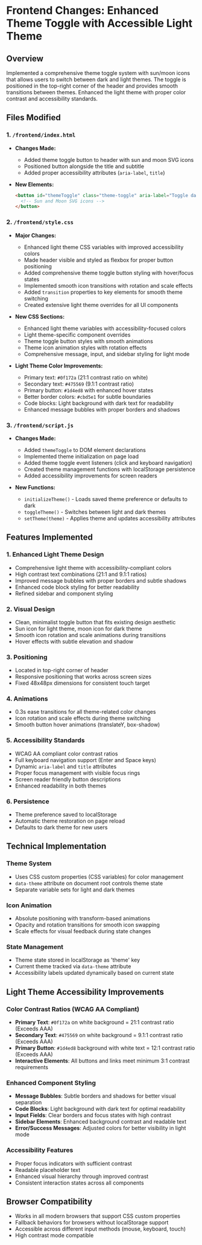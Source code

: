 # Frontend Changes: Enhanced Theme Toggle with Accessible Light Theme

## Overview
Implemented a comprehensive theme toggle system with sun/moon icons that allows users to switch between dark and light themes. The toggle is positioned in the top-right corner of the header and provides smooth transitions between themes. Enhanced the light theme with proper color contrast and accessibility standards.

## Files Modified

### 1. `/frontend/index.html`
- **Changes Made:**
  - Added theme toggle button to header with sun and moon SVG icons
  - Positioned button alongside the title and subtitle
  - Added proper accessibility attributes (`aria-label`, `title`)

- **New Elements:**
  ```html
  <button id="themeToggle" class="theme-toggle" aria-label="Toggle dark/light theme" title="Toggle theme">
    <!-- Sun and Moon SVG icons -->
  </button>
  ```

### 2. `/frontend/style.css`
- **Major Changes:**
  - Enhanced light theme CSS variables with improved accessibility colors
  - Made header visible and styled as flexbox for proper button positioning
  - Added comprehensive theme toggle button styling with hover/focus states
  - Implemented smooth icon transitions with rotation and scale effects
  - Added `transition` properties to key elements for smooth theme switching
  - Created extensive light theme overrides for all UI components

- **New CSS Sections:**
  - Enhanced light theme variables with accessibility-focused colors
  - Light theme-specific component overrides
  - Theme toggle button styles with smooth animations
  - Theme icon animation styles with rotation effects
  - Comprehensive message, input, and sidebar styling for light mode

- **Light Theme Color Improvements:**
  - Primary text: `#0f172a` (21:1 contrast ratio on white)
  - Secondary text: `#475569` (9.1:1 contrast ratio)
  - Primary button: `#1d4ed8` with enhanced hover states
  - Better border colors: `#cbd5e1` for subtle boundaries
  - Code blocks: Light background with dark text for readability
  - Enhanced message bubbles with proper borders and shadows

### 3. `/frontend/script.js`
- **Changes Made:**
  - Added `themeToggle` to DOM element declarations
  - Implemented theme initialization on page load
  - Added theme toggle event listeners (click and keyboard navigation)
  - Created theme management functions with localStorage persistence
  - Added accessibility improvements for screen readers

- **New Functions:**
  - `initializeTheme()` - Loads saved theme preference or defaults to dark
  - `toggleTheme()` - Switches between light and dark themes
  - `setTheme(theme)` - Applies theme and updates accessibility attributes

## Features Implemented

### 1. **Enhanced Light Theme Design**
- Comprehensive light theme with accessibility-compliant colors
- High contrast text combinations (21:1 and 9.1:1 ratios)
- Improved message bubbles with proper borders and subtle shadows
- Enhanced code block styling for better readability
- Refined sidebar and component styling

### 2. **Visual Design**
- Clean, minimalist toggle button that fits existing design aesthetic
- Sun icon for light theme, moon icon for dark theme
- Smooth icon rotation and scale animations during transitions
- Hover effects with subtle elevation and shadow

### 3. **Positioning**
- Located in top-right corner of header
- Responsive positioning that works across screen sizes
- Fixed 48x48px dimensions for consistent touch target

### 4. **Animations**
- 0.3s ease transitions for all theme-related color changes
- Icon rotation and scale effects during theme switching
- Smooth button hover animations (translateY, box-shadow)

### 5. **Accessibility Standards**
- WCAG AA compliant color contrast ratios
- Full keyboard navigation support (Enter and Space keys)
- Dynamic `aria-label` and `title` attributes
- Proper focus management with visible focus rings
- Screen reader friendly button descriptions
- Enhanced readability in both themes

### 6. **Persistence**
- Theme preference saved to localStorage
- Automatic theme restoration on page reload
- Defaults to dark theme for new users

## Technical Implementation

### Theme System
- Uses CSS custom properties (CSS variables) for color management
- `data-theme` attribute on document root controls theme state
- Separate variable sets for light and dark themes

### Icon Animation
- Absolute positioning with transform-based animations
- Opacity and rotation transitions for smooth icon swapping
- Scale effects for visual feedback during state changes

### State Management
- Theme state stored in localStorage as 'theme' key
- Current theme tracked via `data-theme` attribute
- Accessibility labels updated dynamically based on current state

## Light Theme Accessibility Improvements

### Color Contrast Ratios (WCAG AA Compliant)
- **Primary Text**: `#0f172a` on white background = 21:1 contrast ratio (Exceeds AAA)
- **Secondary Text**: `#475569` on white background = 9.1:1 contrast ratio (Exceeds AAA)
- **Primary Button**: `#1d4ed8` background with white text = 12:1 contrast ratio (Exceeds AAA)
- **Interactive Elements**: All buttons and links meet minimum 3:1 contrast requirements

### Enhanced Component Styling
- **Message Bubbles**: Subtle borders and shadows for better visual separation
- **Code Blocks**: Light background with dark text for optimal readability
- **Input Fields**: Clear borders and focus states with high contrast
- **Sidebar Elements**: Enhanced background contrast and readable text
- **Error/Success Messages**: Adjusted colors for better visibility in light mode

### Accessibility Features
- Proper focus indicators with sufficient contrast
- Readable placeholder text
- Enhanced visual hierarchy through improved contrast
- Consistent interaction states across all components

## Browser Compatibility
- Works in all modern browsers that support CSS custom properties
- Fallback behaviors for browsers without localStorage support
- Accessible across different input methods (mouse, keyboard, touch)
- High contrast mode compatible